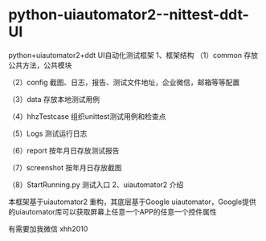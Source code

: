 # python-uiautomator2--nittest-ddt-UI
python+uiautomator2+ddt UI自动化测试框架
1、框架结构
（1）common  存放公共方法，公共模块

（2）config 截图、日志，报告、测试文件地址，企业微信，邮箱等等配置

（3）data 存放本地测试用例

（4）hhzTestcase  组织unittest测试用例和检查点

（5）Logs 测试运行日志

（6）report  按年月日存放测试报告

（7）screenshot 按年月日存放截图

（8）StartRunning.py 测试入口
2、uiautomator2 介绍

本框架基于uiautomator2 重构，其底层基于Google uiautomator，Google提供的uiautomator库可以获取屏幕上任意一个APP的任意一个控件属性

有需要加我微信
xhh2010

